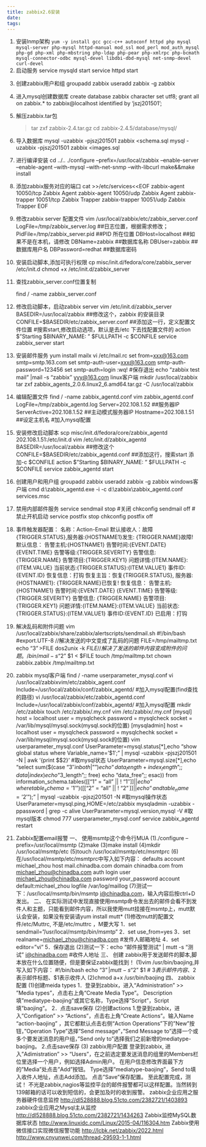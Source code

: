 ```yaml
---
title: zabbix2.6安装
date: 
tags:
---
```



1. 安装lnmp架构
 `yum -y install gcc gcc-c++ autoconf httpd php mysql mysql-server php-mysql httpd-manual mod_ssl mod_perl mod_auth_mysql php-gd php-xml php-mbstring php-ldap php-pear php-xmlrpc php-bcmath mysql-connector-odbc mysql-devel libdbi-dbd-mysql net-snmp-devel curl-devel`
2. 启动服务
    service mysqld start
    service httpd start
<!--more-->

3. 创建zabbix用户和组
    groupadd zabbix
    useradd zabbix -g zabbix
4. 进入mysql创建数据库
    create database zabbix character set utf8;
    grant all on zabbix.* to zabbix@localhost identified by ‘jszj201501’;
5. 解压zabbix.tar包
    > tar zxf zabbix-2.4.tar.gz
    > cd zabbix-2.4.5/database/mysql/
6. 导入数据库
    mysql -uzabbix -pjszj201501 zabbix <schema.sql
    mysql -uzabbix -pjszj201501 zabbix <images.sql
7. 进行编译安装
    cd ../..
    ./configure –prefix=/usr/local/zabbix –enable-server –enable-agent –with-mysql –with-net-snmp –with-libcurl
    make&&make install
8. 添加zabbix服务对应的端口
    cat >>/etc/services<<EOF
    zabbix-agent 10050/tcp Zabbix Agent
    zabbix-agent 10050/udp Zabbix Agent
    zabbix-trapper 10051/tcp Zabbix Trapper
    zabbix-trapper 10051/udp Zabbix Trapper
    EOF
9. 修改zabbix server 配置文件
    vim /usr/local/zabbix/etc/zabbix_server.conf
    LogFile=/tmp/zabbix_server.log ##日志位置，根据需求修改；
    PidFile=/tmp/zabbix_server.pid ##PID 所在位置
    DBHost=localhost ##如果不是在本机，请修改
    DBName=zabbix ##数据库名称
    DBUser=zabbix ##数据库用户名
    DBPassword=redhat ##数据库密码
10. 安装启动脚本,添加可执行权限
    cp misc/init.d/fedora/core/zabbix_server /etc/init.d
    chmod +x /etc/init.d/zabbix_server
11. 查找zabbix_server.conf位置复制

    find / -name zabbix_server.conf
12. 修改启动脚本，启动zabbix server
    vim /etc/init.d/zabbix_server
    BASEDIR=/usr/local/zabbix ##修改这个，zabbix 的安装目录
    CONFILE=$BASEDIR/etc/zabbix_server.conf ##添加这一行，定义配置文件位置
    #搜索start,修改启动选项，默认是去/etc 下去找配置文件的
    action $”Starting $BINARY_NAME: ” $FULLPATH -c $CONFILE
    service zabbix_server start
13. 安装邮件服务
    yum install mailx
    vi /etc/mail.rc
    set from=xxx@163.com smtp=smtp.163.com
    set smtp-auth-user=xxx@163.com smtp-auth-password=123456
    set smtp-auth=login
    :wq! #保存退出
    echo “zabbix test mail” |mail -s “zabbix” yyy@163.com
    linux客户端
    mkdir /usr/local/zabbix
    tar zxf zabbix_agents_2.0.6.linux2_6.amd64.tar.gz -C /usr/local/zabbix
14. 编辑配置文件
    find / -name zabbix_agentd.conf
    vim zabbix_agentd.conf
    LogFile=/tmp/zabbix_agentd.log
    Server=202.108.1.52 ##服务器IP
    ServerActive=202.108.1.52 ##主动模式服务器IP
    Hostname=202.108.1.51 ##设定主机名
    #加入mysql配置
15. 安装修改启动脚本
    scp misc/init.d/fedora/core/zabbix_agentd 202.108.1.51:/etc/init.d
    vim /etc/init.d/zabbix_agentd
    BASEDIR=/usr/local/zabbix ##修改这个
    CONFILE=$BASEDIR/etc/zabbix_agentd.conf ##添加这行，搜索start 添加-c $CONFILE
    action $”Starting $BINARY_NAME: ” $FULLPATH -c $CONFILE
    service zabbix_agentd start
16. 创建用户和用户组
    groupadd zabbix
    useradd zabbix -g zabbix
    windows客户端
    cmd
    d:\zabbix_agentd.exe -i -c d:\zabbix\zabbix_agentd.conf
    services.msc
17. 禁用内部邮件服务
    service sendmail stop #关闭
    chkconfig sendmail off #禁止开机启动
    service postfix stop
    chkconfig postfix off
18. 事件触发器配置：
    名称：Action-Email
    默认接收人：故障{TRIGGER.STATUS},服务器:{HOSTNAME1}发生: {TRIGGER.NAME}故障!
    默认信息：
    告警主机:{HOSTNAME1}
    告警时间:{EVENT.DATE} {EVENT.TIME}
    告警等级:{TRIGGER.SEVERITY}
    告警信息: {TRIGGER.NAME}
    告警项目:{TRIGGER.KEY1}
    问题详情:{ITEM.NAME}:{ITEM.VALUE}
    当前状态:{TRIGGER.STATUS}:{ITEM.VALUE1}
    事件ID:{EVENT.ID}
    恢复信息：打钩
    恢复主旨：恢复{TRIGGER.STATUS}, 服务器:{HOSTNAME1}: {TRIGGER.NAME}已恢复!
    恢复信息：
    告警主机:{HOSTNAME1}
    告警时间:{EVENT.DATE} {EVENT.TIME}
    告警等级:{TRIGGER.SEVERITY}
    告警信息: {TRIGGER.NAME}
    告警项目:{TRIGGER.KEY1}
    问题详情:{ITEM.NAME}:{ITEM.VALUE}
    当前状态:{TRIGGER.STATUS}:{ITEM.VALUE1}
    事件ID:{EVENT.ID}
    已启用：打钩
19. 解决乱码和附件问题
    vim /usr/local/zabbix/share/zabbix/alertscripts/sendmail.sh
    #!/bin/bash
    #export.UTF-8 //解决发送的中文变成了乱码的问题
    FILE=/tmp/mailtmp.txt
    echo “$3” >$FILE
    dos2unix -k $FILE  //解决了发送的邮件内容变成附件的问题。
    /bin/mail -s “$2” $1 < $FILE
    touch /tmp/mailtmp.txt
    chown  zabbix.zabbix /tmp/mailtmp.txt
20. zabbix  mysql客户端
    find / -name userparameter_mysql.conf
    vi /usr/local/zabbixvim/etc/zabbix_agent.conf
    Include=/usr/local/zabbix/conf/zabbix_agentd/ #加入mysql配置(find查找的路径)
    vi /usr/local/zabbix/etc/zabbix_agentd.conf
    Include=/usr/local/zabbix/conf/zabbix_agentd/ #加入mysql配置
    mkdir /etc/zabbix
    touch /etc/zabbix/.my.cnf
    vim /etc/zabbix/.my.cnf
    [mysql]
    host = localhost
    user = mysqlcheck
    password = mysqlcheck
    socket = /var/lib/mysql/mysql.sock(mysql.sock的位置)
    [mysqladmin]
    host = localhost
    user = mysqlcheck
    password = mysqlchechk
    socket = /var/lib/mysql/mysql.sock(mysql.sock的位置)
    vim userparameter_mysql.conf
    UserParameter=mysql.status[*],echo “show global status where Variable_name=’$1′;” | mysql -uzabbix -pjszj201501 -N | awk ‘{print $$2}’ #取mysql状态
    UserParameter=mysql.size[*],echo “select sum($(case “$3″ in both|””) echo “data_length+index_length”;; data|index) echo “$3_length”;; free) echo “data_free”;; esac)) from information_schema.tables$([[ “$1” = “all” || ! “$1″ ]] || echo ” where table_schema=’$1′”)$([[ “$2” = “all” || ! “$2” ]] || echo “and table_name=’$2′”);” | mysql -uzabbix -pjszj201501 -N
     #取mysql操作状态
    UserParameter=mysql.ping,HOME=/etc/zabbix mysqladmin -uzabbix -ppassword | grep -c alive
    UserParameter=mysql.version,mysql -V #取mysql版本
    chmod 777 userparameter_mysql.conf
    service zabbix_agentd restart
21. Zabbix配置email报警
一、              使用msmtp这个命令行MUA
    (1)./configure –prefix=/usr/local/msmtp
    (2)make
    (3)make install
    (4)mkdir /usr/local/msmtp/etc
    (5)touch /usr/local/msmtp/etc/msmtprc
    (6)在/usr/local/msmtp/etc/msmtprc中写入如下内容：
    defaults
    account michael_zhou
    host mail.chinadba.com
    domain chinadba.com
    from michael_zhou@chinadba.com
    auth login
    user michael_zhou@chinadba.com
        password your_password
    account default:michael_zhou
    logfile /var/log/maillog
    (7)测试一下：/usr/local/msmtp/bin/msmtp i@chinadba.com，输入内容后按ctrl+D发出。
二、    在实际测试中发现直接使用msmtp命令发出去的邮件会看不到发件人和主题，只能看到邮件内容，所以我使用mutt挂接在msmtp上，mutt默认会安装，如果没有安装请yum install mutt*
    (1)修改mutt的配置文件/etc/Muttrc, 不是/etc/muttrc  ，M要大写
    1．set sendmail=”/usr/local/msmtp/bin/msmtp”
    2．set use_from=yes
    3．set realname=michael_zhou@chinadba.com  #发件人邮箱地址
    4．set editor=”vi”
    5．保存退出
    (2)测试一下：echo “邮件报警测试” | mutt -s “测试” i@chinadba.com  #收件人地址
三、    创建 zabbix用于发送邮件的脚本,脚本放在什么位置随便，但是要保证zabbix能找到！
(1)vim /usr/bin/baojing,并写入如下内容：
#!/bin/bash
echo “$3” | mutt -s “$2” $1       # $3表示邮件内容、$2表示邮件标题、$1表示收件人
(2)chmod a+x /usr/bin/baojing
四、    zabbix配置
(1)创建meida types
1．登录到zabbix，进入“Administration” >> ”Media types”，点击右上角“Create Media Type”。 Description填”mediatype-baojing”或其它名称，Type选择”Script”，Script填”baojing”。
2．点击save保存
(2)创建actions
1.登录到zabbix，进入”Configation” >> “Actions”，点击右上角”Create Actions”。输入Name “action-baojing” ，其它都默认点击右侧“Action Operations”下的”New”按钮，”Operation Type”选择”Send message”，”Send Message to”选择一个或多个要发送消息的用户组，”Send only to”选择我们之前新增的mediatype-baojing。
2.点击save保存
(3) zabbix用户配置
登录到zabbix, 进入”Adimistration” >> “Users”，在之前选定要发送消息的组里的Members栏位里选择一个用户，例如选择Admin用户。
在用户信息修改界面最下方的”Media”处点击”Add”按钮。
Type选择”mediatype-baojing”，Send to填入收件人地址，点击Add添加。
点击”Save”保存配置。
至此配置完成，测试！
不光是zabbix,nagios等监控平台的邮件报警都可以这样配置。当然转到139邮箱的话可以收到短信的，会更加及时的收到报警。
zabbix企业应用之服务器硬件信息监控
http://dl528888.blog.51cto.com/2382721/1403893
zabbix企业应用之Mysql主从监控
http://dl528888.blog.51cto.com/2382721/1434263
Zabbix监控MySQL数据库状态
http://www.linuxidc.com/Linux/2015-04/116304.htm
Zabbix使用微信接口实现微信报警功能
http://lcbk.net/zabbix/2022.html
http://www.cnyunwei.com/thread-29593-1-1.html